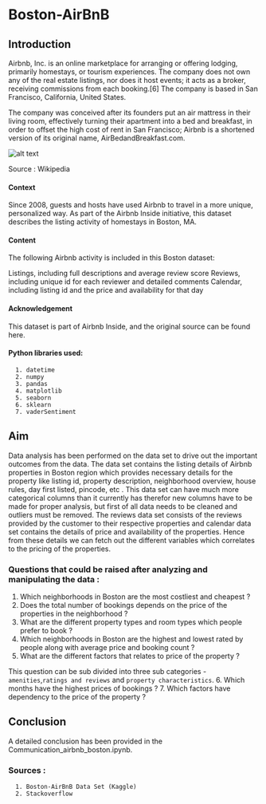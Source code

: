 # Boston-AirBnB

## Introduction

Airbnb, Inc. is an online marketplace for arranging or offering lodging, primarily homestays, or tourism experiences. The company does not own any of the real estate listings, nor does it host events; it acts as a broker, receiving commissions from each booking.[6] The company is based in San Francisco, California, United States.

The company was conceived after its founders put an air mattress in their living room, effectively turning their apartment into a bed and breakfast, in order to offset the high cost of rent in San Francisco; Airbnb is a shortened version of its original name, AirBedandBreakfast.com.

![alt text](https://raw.githubusercontent.com/niladrihere/Boston-AirBnB/master/airbnb_logo.png)

Source : Wikipedia

#### Context
Since 2008, guests and hosts have used Airbnb to travel in a more unique, personalized way. As part of the Airbnb Inside initiative, this dataset describes the listing activity of homestays in Boston, MA.

#### Content
The following Airbnb activity is included in this Boston dataset:

Listings, including full descriptions and average review score
Reviews, including unique id for each reviewer and detailed comments
Calendar, including listing id and the price and availability for that day

#### Acknowledgement
This dataset is part of Airbnb Inside, and the original source can be found here.

#### Python libraries used:

      1. datetime
      2. numpy
      3. pandas
      4. matplotlib
      5. seaborn
      6. sklearn
      7. vaderSentiment

## Aim

Data analysis has been performed on the data set to drive out the important outcomes from the data.
The data set contains the listing details of Airbnb properties in Boston region which provides
necessary details for the property like listing id, property description, neighborhood overview, house rules, day first listed, pincode, etc . This data set can have much more categorical columns
than it currently has therefor new columns have to be made for proper analysis, but first of all data needs to be cleaned and outliers must be removed. The reviews data set consists of the reviews provided by the customer to their respective properties and calendar data set contains the details of price and availability of the properties. Hence from these details we can fetch out the different variables which correlates to the pricing of the properties.

### Questions that could be raised after analyzing and manipulating the data :

  1. Which neighborhoods in Boston are the most costliest and cheapest ?
  2. Does the total number of bookings depends on the price of the properties in the neighborhood ?
  3. What are the different property types and room types which people prefer to book ?
  4. Which neighborhoods in Boston are the highest and lowest rated by people along with average price and booking count ?
  5. What are the different factors that relates to price of the property ?


  This question can be sub divided into three sub categories - `amenities`,`ratings and reviews` and `property characteristics`.
  6. Which months have the highest prices of bookings ?
  7. Which factors have dependency to the price of the property ?


## Conclusion

A detailed conclusion has been provided in the Communication_airbnb_boston.ipynb.

### Sources :
      1. Boston-AirBnB Data Set (Kaggle)
      2. Stackoverflow
